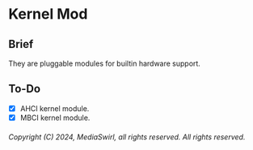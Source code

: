 # Kernel Mod

## Brief

They are pluggable modules for builtin hardware support.

## To-Do

- [X] AHCI kernel module.
- [X] MBCI kernel module.

###### Copyright (C) 2024, MediaSwirl, all rights reserved. All rights reserved.
